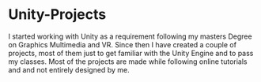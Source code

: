 # Unity-Projects

I started working with Unity as a requirement following my masters Degree on Graphics Multimedia and VR.
Since then I have created a couple of projects, most of them just to get familiar with the Unity Engine and to pass my classes.
Most of the projects are made while following online tutorials and and not entirely designed by me.
